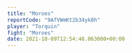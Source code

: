 ```yaml
---
title: "Moroes"
reportCode: "9AfVWmKt2b34yk8h"
player: "Torquin"
fight: "Moroes"
date: 2021-10-09T12:54:48.063000+00:00
---
```


